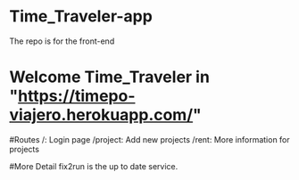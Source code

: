 # Time_Traveler-app
The repo is for the front-end

# Welcome Time_Traveler in "https://timepo-viajero.herokuapp.com/"

#Routes
/: Login page
/project: Add new projects
/rent: More information for projects

#More Detail
fix2run is the up to date service.
